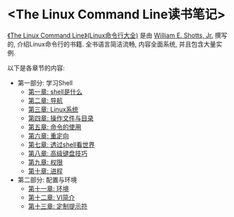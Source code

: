 # <The Linux Command Line读书笔记> #

[《The Linux Command Line》(Linux命令行大全)](https://book.douban.com/subject/6806862/) 是由 [William E. Shotts, Jr.](http://www.oreilly.com/pub/au/4962) 撰写的, 介绍Linux命令行的书籍. 全书语言简洁流畅, 内容全面系统, 并且包含大量实例.

以下是各章节的内容:

- 第一部分: 学习Shell
    - [第一章: shell是什么](https://github.com/lsytj0413/practice/blob/master/linux/TheLinuxCommandLine/chapter01.md)
    - [第二章: 导航](https://github.com/lsytj0413/practice/blob/master/linux/TheLinuxCommandLine/chapter02.md)
    - [第三章: Linux系统](https://github.com/lsytj0413/practice/blob/master/linux/TheLinuxCommandLine/chapter03.md)
    - [第四章: 操作文件与目录](https://github.com/lsytj0413/practice/blob/master/linux/TheLinuxCommandLine/chapter04.md)
    - [第五章: 命令的使用](https://github.com/lsytj0413/practice/blob/master/linux/TheLinuxCommandLine/chapter05.md)
    - [第六章: 重定向](https://github.com/lsytj0413/practice/blob/master/linux/TheLinuxCommandLine/chapter06.md)
    - [第七章: 透过shell看世界](https://github.com/lsytj0413/practice/blob/master/linux/TheLinuxCommandLine/chapter07.md)
    - [第八章: 高级键盘技巧](https://github.com/lsytj0413/practice/blob/master/linux/TheLinuxCommandLine/chapter08.md)
    - [第九章: 权限](https://github.com/lsytj0413/practice/blob/master/linux/TheLinuxCommandLine/chapter09.md)
    - [第十章: 进程](https://github.com/lsytj0413/practice/blob/master/linux/TheLinuxCommandLine/chapter10.md)
- 第二部分: 配置与环境
    - [第十一章: 环境](https://github.com/lsytj0413/practice/blob/master/linux/TheLinuxCommandLine/chapter11.md)
    - [第十二章: VI简介](https://github.com/lsytj0413/practice/blob/master/linux/TheLinuxCommandLine/chapter12.md)
    - [第十三章: 定制提示符](https://github.com/lsytj0413/practice/blob/master/linux/TheLinuxCommandLine/chapter13.md)
